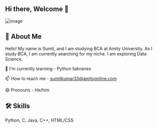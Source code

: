 ## Hi there, Welcome 👋
![image](https://github.com/user-attachments/assets/8be9a3d5-ea7d-4e51-aa4b-99b124348275)

## 🚀 About Me
Hello! My name is Sumit, and I am studying BCA at Amity University. As I study BCA, I am currently searching for my niche. I am exploring Data Science.

🧠 I'm currently learning - Python liabraries

📫 How to reach me - [sumitkumar33@amityonline.com](mailto:sumitkumar33@amityonline.com)

😄 Pronouns - He/him

## 🛠 Skills
Python, C, Java, C++, HTML/CSS

